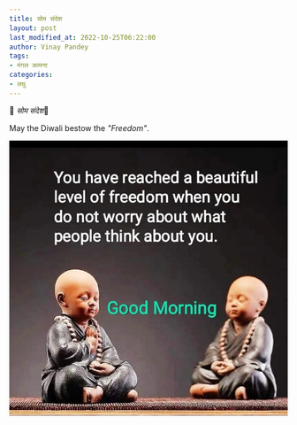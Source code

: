 ```yaml
---
title: सोम संदेश
layout: post
last_modified_at: 2022-10-25T06:22:00
author: Vinay Pandey
tags:
- मंगल कामना
categories:
- लघु
---
```

🙏 *सोम संदेश*🙏

May the Diwali bestow the _"Freedom"_.


![IMG-20221025-WA0002.jpg](/images/IMG-20221025-WA0002.jpg)

